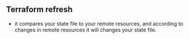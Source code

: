 ## Terraform refresh
- it compares your state file to your remote resources, and according to changes in remote resources it will changes your state file.
